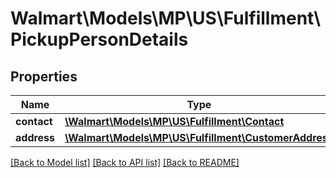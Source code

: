 # Walmart\Models\MP\US\Fulfillment\PickupPersonDetails

## Properties

Name | Type | Description | Notes
------------ | ------------- | ------------- | -------------
**contact** | [**\Walmart\Models\MP\US\Fulfillment\Contact**](Contact.md) |  |
**address** | [**\Walmart\Models\MP\US\Fulfillment\CustomerAddress**](CustomerAddress.md) |  | [optional]


[[Back to Model list]](./) [[Back to API list]](../../../../../README.md#supported-apis) [[Back to README]](../../../../../README.md)
